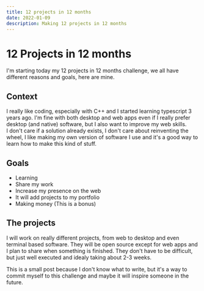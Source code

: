 ```yaml
---
title: 12 projects in 12 months
date: 2022-01-09
description: Making 12 projects in 12 months
---
```


# 12 Projects in 12 months

I'm starting today my 12 projects in 12 months challenge, we all have different reasons and goals, here are mine.

## Context

I really like coding, especially with C++ and I started learning typescript 3 years ago. I'm fine with both desktop and web apps even if I really prefer desktop (and native) software, but I also want to improve my web skills.  
I don't care if a solution already exists, I don't care about reinventing the wheel, I like making my own version of software I use and it's a good way to learn how to make this kind of stuff.

## Goals

- Learning
- Share my work
- Increase my presence on the web
- It will add projects to my portfolio
- Making money (This is a bonus)

## The projects

I will work on really different projects, from web to desktop and even terminal based software. They will be open source except for web apps and I plan to share when something is finished. They don't have to be difficult, but just well executed and idealy taking about 2-3 weeks.  
  
This is a small post because I don't know what to write, but it's a way to commit myself to this challenge and maybe it will inspire someone in the future.
